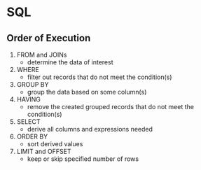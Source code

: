 # SQL

## Order of Execution

1. FROM and JOINs
    - determine the data of interest
2. WHERE
    - filter out records that do not meet the condition(s)
3. GROUP BY
    - group the data based on some column(s)
4. HAVING
    - remove the created grouped records that do not meet the condition(s)
5. SELECT
    - derive all columns and expressions needed
6. ORDER BY
    - sort derived values
7. LIMIT and OFFSET
    - keep or skip specified number of rows